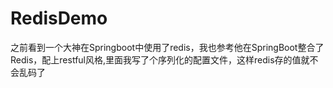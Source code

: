 # RedisDemo
之前看到一个大神在Springboot中使用了redis，我也参考他在SpringBoot整合了Redis，配上restful风格,里面我写了个序列化的配置文件，这样redis存的值就不会乱码了
